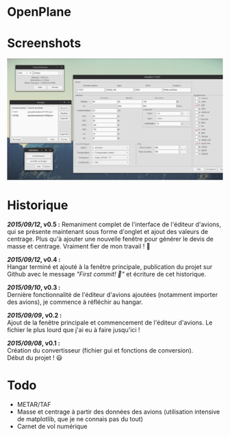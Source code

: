 # OpenPlane

# Screenshots
![OpenPlane v0.4](images/screenshots/preview_v04.png)

# Historique

**_2015/09/12_, v0.5 :**
Remaniment complet de l'interface de l'éditeur d'avions, qui se présente maintenant sous forme d'onglet et ajout des valeurs de centrage. Plus qu'à ajouter une nouvelle fenêtre pour générer le devis de masse et centrage. Vraiment fier de mon travail ! :muscle:

**_2015/09/12_, v0.4 :**  
Hangar terminé et ajouté à la fenêtre principale, publication du projet sur Github avec le message *"First commit! :tada:"* et écriture de cet historique.

**_2015/09/10_, v0.3 :**  
Dernière fonctionnalité de l'éditeur d'avions ajoutées (notamment importer des avions), je commence à réfléchir au hangar.

**_2015/09/09_, v0.2 :**  
Ajout de la fenêtre principale et commencement de l'éditeur d'avions. Le fichier le plus lourd que j'ai eu à faire jusqu'ici ! 

**_2015/09/08_, v0.1 :**  
Création du convertisseur (fichier gui et fonctions de conversion).  
Début du projet ! :smiley:

# Todo
- METAR/TAF
- Masse et centrage à partir des données des avions (utilisation intensive de matplotlib, que je ne connais pas du tout)
- Carnet de vol numérique
